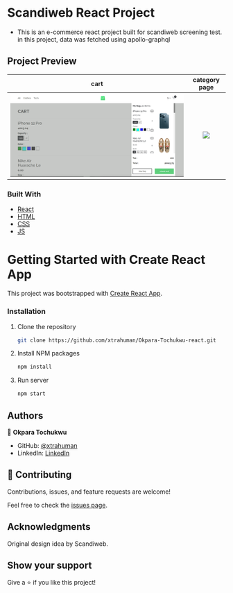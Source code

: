 # Scandiweb React Project
- This is an e-commerce react project built for scandiweb screening test. in this project, data was fetched using apollo-graphql

## Project Preview

 cart                                    |  category page
:---------------------------------------:|:---------------------------------------:
![](./public/cart.PNG)                   |  ![](./public/cat.gory.PNG) 



### Built With

- [React](https://es.reactjs.org/)
- [HTML](https://www.w3schools.com/html/)
- [CSS](https://www.w3schools.com/css/)
- [JS](https://www.javascript.com/)

# Getting Started with Create React App

This project was bootstrapped with [Create React App](https://github.com/facebook/create-react-app).

### Installation

1. Clone the repository
   ```sh
   git clone https://github.com/xtrahuman/Okpara-Tochukwu-react.git
   ```
2. Install NPM packages
   ```sh
   npm install
   ```
3. Run server
   ```sh
   npm start
   ```
## Authors

👤 **Okpara Tochukwu**

- GitHub: [@xtrahuman](https://github.com/xtrahuman)
- LinkedIn: [LinkedIn](https://linkedin.com/in/tochukwuokpara)

## 🤝 Contributing

Contributions, issues, and feature requests are welcome!

Feel free to check the [issues page](../../issues/).

## Acknowledgments

Original design idea by Scandiweb.

## Show your support

Give a ⭐️ if you like this project!